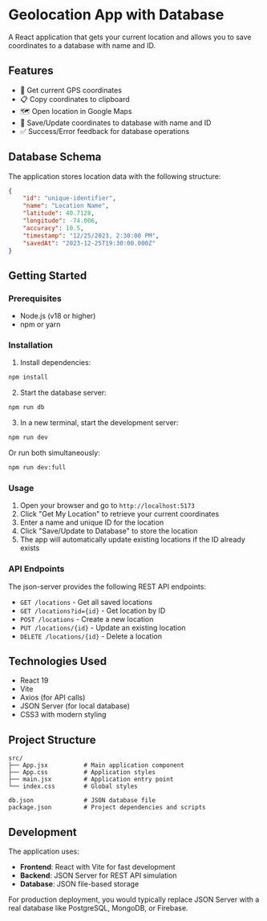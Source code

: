 # Geolocation App with Database

A React application that gets your current location and allows you to save coordinates to a database with name and ID.

## Features

-   📍 Get current GPS coordinates
-   📋 Copy coordinates to clipboard
-   🗺️ Open location in Google Maps
-   💾 Save/Update coordinates to database with name and ID
-   ✅ Success/Error feedback for database operations

## Database Schema

The application stores location data with the following structure:

```json
{
    "id": "unique-identifier",
    "name": "Location Name",
    "latitude": 40.7128,
    "longitude": -74.006,
    "accuracy": 10.5,
    "timestamp": "12/25/2023, 2:30:00 PM",
    "savedAt": "2023-12-25T19:30:00.000Z"
}
```

## Getting Started

### Prerequisites

-   Node.js (v18 or higher)
-   npm or yarn

### Installation

1. Install dependencies:

```bash
npm install
```

2. Start the database server:

```bash
npm run db
```

3. In a new terminal, start the development server:

```bash
npm run dev
```

Or run both simultaneously:

```bash
npm run dev:full
```

### Usage

1. Open your browser and go to `http://localhost:5173`
2. Click "Get My Location" to retrieve your current coordinates
3. Enter a name and unique ID for the location
4. Click "Save/Update to Database" to store the location
5. The app will automatically update existing locations if the ID already exists

### API Endpoints

The json-server provides the following REST API endpoints:

-   `GET /locations` - Get all saved locations
-   `GET /locations?id={id}` - Get location by ID
-   `POST /locations` - Create a new location
-   `PUT /locations/{id}` - Update an existing location
-   `DELETE /locations/{id}` - Delete a location

## Technologies Used

-   React 19
-   Vite
-   Axios (for API calls)
-   JSON Server (for local database)
-   CSS3 with modern styling

## Project Structure

```
src/
├── App.jsx          # Main application component
├── App.css          # Application styles
├── main.jsx         # Application entry point
└── index.css        # Global styles

db.json              # JSON database file
package.json         # Project dependencies and scripts
```

## Development

The application uses:

-   **Frontend**: React with Vite for fast development
-   **Backend**: JSON Server for REST API simulation
-   **Database**: JSON file-based storage

For production deployment, you would typically replace JSON Server with a real database like PostgreSQL, MongoDB, or Firebase.
